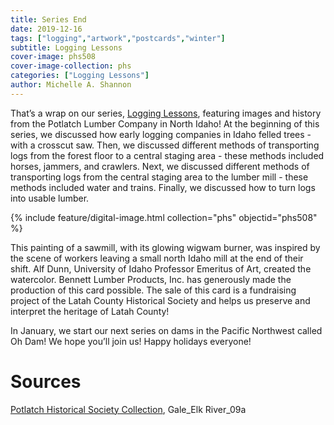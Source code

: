 ```yaml
---
title: Series End
date: 2019-12-16
tags: ["logging","artwork","postcards","winter"]
subtitle: Logging Lessons
cover-image: phs508
cover-image-collection: phs
categories: ["Logging Lessons"]
author: Michelle A. Shannon
---
```


That’s a wrap on our series, [Logging Lessons](https://harvester.lib.uidaho.edu/series/logginglessons.html), featuring images and history from the Potlatch Lumber Company in North Idaho! At the beginning of this series, we discussed how early logging companies in Idaho felled trees - with a crosscut saw. Then, we discussed different methods of transporting logs from the forest floor to a central staging area - these methods included horses, jammers, and crawlers. Next, we discussed different methods of transporting logs from the central staging area to the lumber mill - these methods included water and trains. Finally, we discussed how to turn logs into usable lumber.

{% include feature/digital-image.html collection="phs" objectid="phs508" %}

This painting of a sawmill, with its glowing wigwam burner, was inspired by the scene of workers leaving a small north Idaho mill at the end of their shift. Alf Dunn, University of Idaho Professor Emeritus of Art, created the watercolor. Bennett Lumber Products, Inc. has generously made the production of this card possible. The sale of this card is a fundraising project of the Latah County Historical Society and helps us preserve and interpret the heritage of Latah County!

In January, we start our next series on dams in the Pacific Northwest called Oh Dam! We hope you’ll join us! Happy holidays everyone!

# Sources

[Potlatch Historical Society Collection](https://www.lib.uidaho.edu/digital/phs/), Gale_Elk River_09a